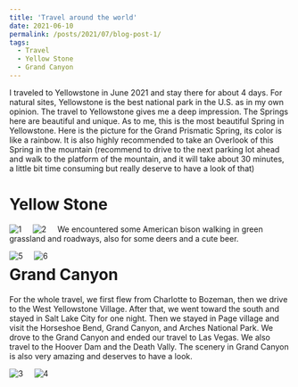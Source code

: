 ```yaml
---
title: 'Travel around the world'
date: 2021-06-10
permalink: /posts/2021/07/blog-post-1/
tags:
  - Travel
  - Yellow Stone
  - Grand Canyon
---
```


I traveled to Yellowstone in June 2021 and stay there for about 4 days. For natural sites, Yellowstone is the best national park in the U.S. as in my own opinion. The travel to Yellowstone gives me a deep impression. The Springs here are beautiful and unique. As to me, this is the most beautiful Spring in Yellowstone. Here is the picture for the Grand Prismatic Spring, its color is like a rainbow. It is also highly recommended to take an Overlook of this Spring in the mountain (recommend to drive to the next parking lot ahead and walk to the platform of the mountain, and it will take about 30 minutes, a little bit time consuming but really deserve to have a look of that)

Yellow Stone
======  
<img src="https://raw.githubusercontent.com/lisong2019/web/master/images/post2021/IMG_20210607_123700__01.jpg"
     alt="1"
     style="float: left; margin-right: 20px;" />
       
<img src="https://raw.githubusercontent.com/lisong2019/web/master/images/post2021/IMG_20210608_135933.jpg"
     alt="2"
     style="float: left; margin-right: 20px;" />
       
 We encountered some American bison walking in green grassland and roadways, also for some deers and a cute beer.
   
<img src="https://raw.githubusercontent.com/lisong2019/web/master/images/post2021/IMG_3229.jpg"
 alt="5"
 style="float: left; margin-right: 20px;" />   
   
<img src="https://raw.githubusercontent.com/lisong2019/web/master/images/post2021/IMG_3551.jpg"
 alt="6"
 style="float: left; margin-right: 50px;" /> 
 
Grand Canyon
======     
 For the whole travel, we first flew from Charlotte to Bozeman, then we drive to the West Yellowstone Village. After that, we went toward the south and stayed in Salt Lake City for one night. Then we stayed in Page village and visit the Horseshoe Bend, Grand Canyon, and Arches National Park. 
 We drove to the Grand Canyon and ended our travel to Las Vegas. We also travel to the Hoover Dam and the Death Vally. The scenery in Grand Canyon is also very amazing and deserves to have a look. 
   
 <img src="https://raw.githubusercontent.com/lisong2019/web/master/images/post2021/IMG_20210610_144903.jpg"
   alt="3"
   style="float: left; margin-right: 20px;" />
   
 <img src="https://raw.githubusercontent.com/lisong2019/web/master/images/post2021/IMG_20210610_153833.jpg"
   alt="4"
   style="float: left; margin-right: 20px;" /> 

     

